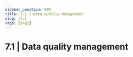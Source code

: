 ```yaml
---
sidebar_position: 999
title: 7.1 | Data quality management
slug: /7.1
tags: [tag1]
---
```


# 7.1 | Data quality management